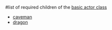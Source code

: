 #list of required children of the [basic actor class](BasicActor.md)

  * [caveman](caveman.md)
  * [dragon](dragon.md)